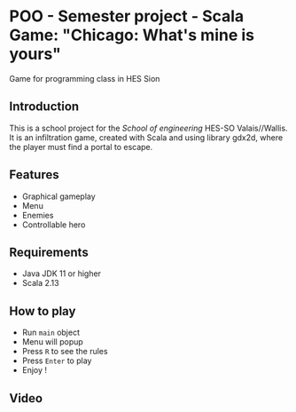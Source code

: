 # POO - Semester project - Scala Game: "Chicago: What's mine is yours"
Game for programming class in HES Sion

## Introduction
This is a school project for the _School of engineering_ HES-SO Valais//Wallis. It is an infiltration game, created with Scala and using library gdx2d, where the player must find a portal to escape. 

## Features
- Graphical gameplay
- Menu
- Enemies
- Controllable hero

## Requirements
- Java JDK 11 or higher
- Scala 2.13

## How to play
- Run `main` object
- Menu will popup
- Press `R` to see the rules
- Press `Enter` to play
- Enjoy !

## Video
